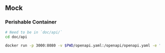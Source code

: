 ## Mock

### Perishable Container

```bash
# Need to be in `doc/api/`
cd doc/api

docker run -p 3000:8080 -v $PWD/openapi.yaml:/openapi/openapi.yaml -e "SWAGGER_MOCK_SPECIFICATION_URL=/openapi/openapi.yaml" --rm swaggermock/swagger-mock
```
